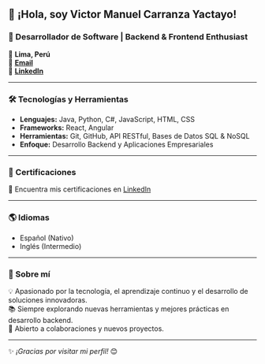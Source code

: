 ## 👋 ¡Hola, soy Victor Manuel Carranza Yactayo!
### 🚀 Desarrollador de Software | Backend & Frontend Enthusiast

📍 **Lima, Perú**  
📧 **[Email](mailto:al_victor99@hotmail.com)**  
🔗 **[LinkedIn](https://www.linkedin.com/in/victor-carranza-5765b6355/)**  


---

### 🛠️ Tecnologías y Herramientas

- **Lenguajes:** Java, Python, C#, JavaScript, HTML, CSS  
- **Frameworks:** React, Angular  
- **Herramientas:** Git, GitHub, API RESTful, Bases de Datos SQL & NoSQL  
- **Enfoque:** Desarrollo Backend y Aplicaciones Empresariales  

---


### 📜 Certificaciones

📌 Encuentra mis certificaciones en [LinkedIn](https://www.linkedin.com/in/victor-carranza-5765b6355/)  

---

### 🌎 Idiomas

- Español (Nativo)  
- Inglés (Intermedio)  

---

### 🚀 Sobre mí

💡 Apasionado por la tecnología, el aprendizaje continuo y el desarrollo de soluciones innovadoras.  
📚 Siempre explorando nuevas herramientas y mejores prácticas en desarrollo backend.  
🤝 Abierto a colaboraciones y nuevos proyectos.  

---

✨ _¡Gracias por visitar mi perfil!_ 😊
